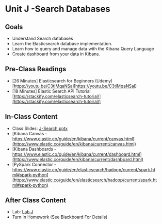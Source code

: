 # Unit J -Search Databases

## Goals

- Understand Search databases
- Learn the Elasticsearch database implementation.
- Learn how to query and manage data with the Kibana Query Language
- Create dashboard from your data in Kibana.

## Pre-Class Readings

- [26 Minutes] Elasticsearch for Beginners (Udemy) [https://youtu.be/C3tlMqaNSaI]https://youtu.be/C3tlMqaNSaI)
- [18 Minutes] Elastic Search API Tutorial [https://stackify.com/elasticsearch-tutorial/](https://stackify.com/elasticsearch-tutorial/)


## In-Class Content

- Class Slides: [J-Search.pptx](J-Search.pptx)
- [Kibana Canvas - https://www.elastic.co/guide/en/kibana/current/canvas.html](https://www.elastic.co/guide/en/kibana/current/canvas.html)
- [Kibana Dashboards - https://www.elastic.co/guide/en/kibana/current/dashboard.html](https://www.elastic.co/guide/en/kibana/current/dashboard.html)
- [PySpark Connector - https://www.elastic.co/guide/en/elasticsearch/hadoop/current/spark.html#spark-python](https://www.elastic.co/guide/en/elasticsearch/hadoop/current/spark.html#spark-python)

## After Class Content

- Lab: [Lab J](lab-J.md)
- Turn in Homework (See Blackboard For Details)